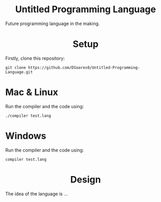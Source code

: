 <h1 align="center">Untitled Programming Language</h1>
Future programming language in the making. 

<h1 align="center">Setup</h1>
Firstly, clone this repository:

```git clone https://github.com/DSoares0/Untitled-Programming-Language.git```

# Mac & Linux
Run the compiler and the code using:

```./compiler test.lang```

# Windows
Run the compiler and the code using:

```compiler test.lang```

<h1 align="center">Design</h1>
The idea of the language is ...
